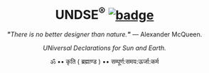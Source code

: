 <h1 align="center">UNDSE<sup>®</sup>&nbsp;<a href="https://github.com/UNDSE/UNDSE/blob/master/LICENSE"><img src="https://img.shields.io/badge/license-GPL-blue.svg" alt="badge"></a></h1>
<p align="center"><i><b>"</b>There is no better designer than nature.<b>"</b></i> — Alexander McQueen.</p>

<p align="center"><i>UNiversal Declarations for Sun and Earth.</i></p>

<p align="center">ॐ •• कृति ( ब्रह्माण्ड ) •• सम्पूर्ण:समय:ऊर्जा:कर्म</p>

